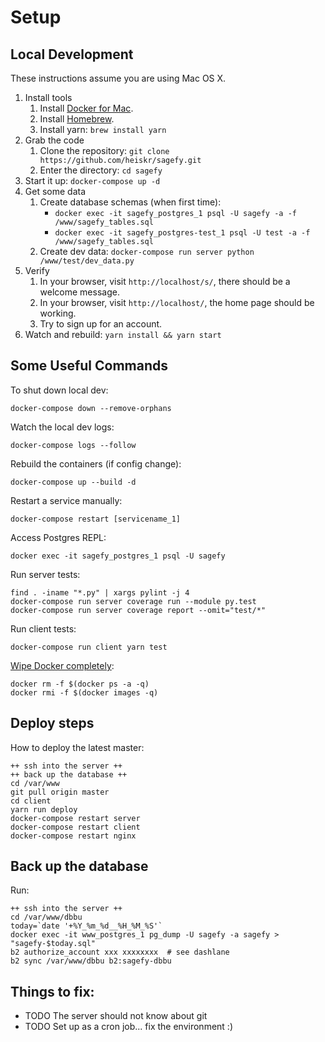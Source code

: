 Setup
=====

Local Development
-----------------

These instructions assume you are using Mac OS X.

1. Install tools
    1. Install [Docker for Mac](https://www.docker.com/docker-mac).
    2. Install [Homebrew](https://brew.sh/).
    3. Install yarn: `brew install yarn`
2. Grab the code
    1. Clone the repository: `git clone https://github.com/heiskr/sagefy.git`
    2. Enter the directory: `cd sagefy`
3. Start it up: `docker-compose up -d`
4. Get some data
    1. Create database schemas (when first time):
        - `docker exec -it sagefy_postgres_1 psql -U sagefy -a -f /www/sagefy_tables.sql`
        - `docker exec -it sagefy_postgres-test_1 psql -U test -a -f /www/sagefy_tables.sql`
    2. Create dev data: `docker-compose run server python /www/test/dev_data.py`
5. Verify
    1. In your browser, visit `http://localhost/s/`, there should be a welcome message.
    2. In your browser, visit `http://localhost/`, the home page should be working.
    3. Try to sign up for an account.
6. Watch and rebuild: `yarn install && yarn start`

Some Useful Commands
--------------------

To shut down local dev:

    docker-compose down --remove-orphans

Watch the local dev logs:

    docker-compose logs --follow

Rebuild the containers (if config change):

    docker-compose up --build -d

Restart a service manually:

    docker-compose restart [servicename_1]

Access Postgres REPL:

    docker exec -it sagefy_postgres_1 psql -U sagefy

Run server tests:

    find . -iname "*.py" | xargs pylint -j 4
    docker-compose run server coverage run --module py.test
    docker-compose run server coverage report --omit="test/*"

Run client tests:

    docker-compose run client yarn test

[Wipe Docker completely](http://bit.ly/2xrbmWb):

    docker rm -f $(docker ps -a -q)
    docker rmi -f $(docker images -q)

Deploy steps
------------

How to deploy the latest master:

    ++ ssh into the server ++
    ++ back up the database ++
    cd /var/www
    git pull origin master
    cd client
    yarn run deploy
    docker-compose restart server
    docker-compose restart client
    docker-compose restart nginx

Back up the database
--------------------

Run:

    ++ ssh into the server ++
    cd /var/www/dbbu
    today=`date '+%Y_%m_%d__%H_%M_%S'`
    docker exec -it www_postgres_1 pg_dump -U sagefy -a sagefy > "sagefy-$today.sql"
    b2 authorize_account xxx xxxxxxxx  # see dashlane
    b2 sync /var/www/dbbu b2:sagefy-dbbu

Things to fix:
--------------

- TODO The server should not know about git
- TODO Set up as a cron job... fix the environment :)
